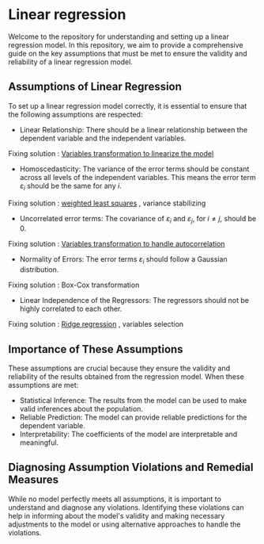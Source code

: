 # Linear regression

Welcome to the repository for understanding and setting up a linear regression model. In this repository, we aim to provide a comprehensive guide on the key assumptions that must be met to ensure the validity and reliability of a linear regression model.

## Assumptions of Linear Regression
To set up a linear regression model correctly, it is essential to ensure that the following assumptions are respected:

  - Linear Relationship:
There should be a linear relationship between the dependent variable and the independent variables.

Fixing solution : [Variables transformation to linearize the model](https://github.com/ramandrosoa/Linear-Regression/blob/main/R%20file/Transformation-to-linearize-the-model.md) 
  
  - Homoscedasticity:
The variance of the error terms should be constant across all levels of the independent variables. This means the error term $\varepsilon_i$ should be the same for any $i$. 

Fixing solution : [weighted least squares](https://github.com/ramandrosoa/Linear-Regression/blob/main/R%20file/Weighted-Least-Squares.md) , variance stabilizing
  
  - Uncorrelated error terms:
The covariance of $\varepsilon_i$ and $\varepsilon_j$, for $i\neq j$, should be 0.

Fixing solution : [Variables transformation to handle autocorrelation](autocorrelation.md)
  
  - Normality of Errors:
The error terms $\varepsilon_i$ should follow a Gaussian distribution.

Fixing solution : Box-Cox transformation
  
  - Linear Independence of the Regressors:
The regressors should not be highly correlated to each other.

Fixing solution : [Ridge regression](https://github.com/ramandrosoa/Linear-Regression/blob/main/R%20file/Multicollinearity-part1.md) , variables selection
   

## Importance of These Assumptions
These assumptions are crucial because they ensure the validity and reliability of the results obtained from the regression model. When these assumptions are met:

  - Statistical Inference: The results from the model can be used to make valid inferences about the population.
  - Reliable Prediction: The model can provide reliable predictions for the dependent variable.
  - Interpretability: The coefficients of the model are interpretable and meaningful.

## Diagnosing Assumption Violations and Remedial Measures
While no model perfectly meets all assumptions, it is important to understand and diagnose any violations. Identifying these violations can help in informing about the model's validity and making necessary adjustments to the model or using alternative approaches to handle the violations. 






